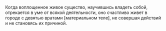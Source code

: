 Когда воплощенное живое существо, научившись владеть собой, отрекается в уме от всякой деятельности, оно счастливо живет в городе с девятью вратами [материальном теле], не совершая действий и не становясь их причиной.